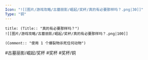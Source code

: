 ```yaml
---
Icon: "![[图片/游戏攻略/古墓丽影/崛起/奖杯/真的有必要那样吗？.png|30]]"
Type: "铜"
---
```

```ad-common-bronze-trophy
title: (Title:: "真的有必要那样吗？")
![[图片/游戏攻略/古墓丽影/崛起/奖杯/真的有必要那样吗？.png|100]]

(Comment:: "使用 1 个爆裂物杀死任何动物")
```

#古墓丽影/崛起/奖杯 #奖杯 #奖杯/铜
